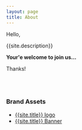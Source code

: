```yaml
---
layout: page
title: About
---
```


Hello,

{{site.description}}

**Your'e welcome to join us...**

Thanks!

<br><br>

### Brand Assets
* [{{site.title}} logo](/assets/big-org-logo.png "{{site.title}} logo")
* [{{site.title}} Banner](/assets/big-org-cover.png "{{site.title}} logo")
